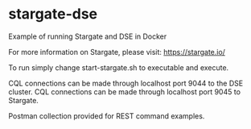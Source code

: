 # stargate-dse
Example of running Stargate and DSE in Docker

For more information on Stargate, please visit:  https://stargate.io/

To run simply change start-stargate.sh to executable and execute.

CQL connections can be made through localhost port 9044 to the DSE cluster.
CQL connections can be made through localhost port 9045 to Stargate.

Postman collection provided for REST command examples.
